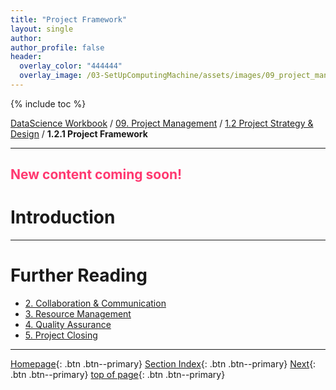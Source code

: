 ```yaml
---
title: "Project Framework"
layout: single
author:
author_profile: false
header:
  overlay_color: "444444"
  overlay_image: /03-SetUpComputingMachine/assets/images/09_project_management_banner.png
---
```


{% include toc %}

[DataScience Workbook](https://datascience.101workbook.org/) / [09. Project Management](../00-ProjectManagement-LandingPage.md) / [1.2 Project Strategy & Design](03-project-strategy-design) / **1.2.1 Project Framework**


---


## <span style="color: #ff3870;">New content coming soon!</span>

# Introduction


<!--

# Project Framework

Detailed discussion on the structural and procedural frameworks, methodologies, or models to be used in executing the project.

-->


___
# Further Reading
* [2. Collaboration & Communication](../01-COMMUNICATION/00-collaboration-communication)
* [3. Resource Management](../02-MANAGEMENT/00-intro-resource-management)
* [4. Quality Assurance](../03-PRODUCTIVITY/00-quality-assurance)
* [5. Project Closing](../04-PUBLICATION/01-project-closing)

___

[Homepage](../../index.md){: .btn  .btn--primary}
[Section Index](../00-ProjectManagement-LandingPage){: .btn  .btn--primary}
[Next](../01-COMMUNICATION/00-collaboration-communication){: .btn  .btn--primary}
[top of page](#introduction){: .btn  .btn--primary}
